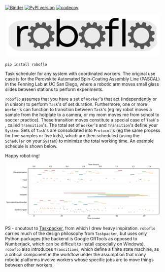 [![Binder](https://mybinder.org/badge_logo.svg)](https://mybinder.org/v2/gh/rekumar/roboflo/HEAD?labpath=.%2FExamples%2Fbasic%20usage.ipynb)
[![PyPI version](https://badge.fury.io/py/roboflo.svg)](https://badge.fury.io/py/roboflo)
[![codecov](https://codecov.io/gh/rekumar/roboflo/branch/master/graph/badge.svg?token=V3LPNLOJOG)](https://codecov.io/gh/rekumar/roboflo)

![roboflo](/docs/roboflo.png)

`pip install roboflo`

Task scheduler for any system with coordinated workers. The original use case is for the Perovskite Automated Spin-Coating Assembly Line (PASCAL) in the Fenning Lab at UC San Diego, where a robotic arm moves small glass slides between stations to perform experiments. 

`roboflo` assumes that you have a set of `Worker`'s that act (independently or in unison) to perform `Task`'s of set duration. Furthermore, one or more `Worker`'s can function to transition between `Task`'s (eg my robot moves a sample from the hotplate to a camera, or my mom moves me from school to soccer practice). These transition moves constitute a special case of `Task`'s , called `Transition`'s. The total set of `Worker`'s and `Transition`'s define your `System`. Sets of `Task`'s are consolidated into `Protocol`'s (eg the same process for five samples or five kids), which are then scheduled (using the `Scheduler` on your `System`) to minimize the total working time. An example schedule is shown below. 

Happy robot-ing!

![Example Schedule](/docs/exampleschedule.jpg)

PS - shoutout to [Taskpacker](https://github.com/Edinburgh-Genome-Foundry/Taskpacker), from which I drew heavy inspiration. `roboflo` carries much of the design philosophy from `Taskpacker`, but uses only Python packages (the backend is Google ORTools as opposed to Numberjack, which can be difficult to install especially on Windows). `roboflo` also introduces `Transitions`, which define a finite state machine, as a critical component in the workflow under the assumption that many robotic platforms involve workers whose specific jobs are to move things between other workers.

